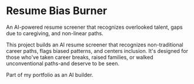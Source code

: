 # Resume Bias Burner
An AI-powered resume screener that recognizes overlooked talent, gaps due to caregiving, and non-linear paths.

This project builds an AI resume screener that recognizes non-traditional career paths, flags biased patterns, and centers inclusion. 
It's designed for those who've taken career breaks, raised families, or walked unconventional paths-and deserve to be seen. 

Part of my portfolio as an AI builder. 


